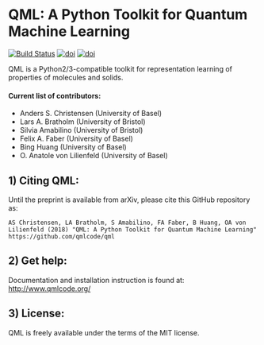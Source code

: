 # QML: A Python Toolkit for Quantum Machine Learning
[![Build Status](https://travis-ci.org/qmlcode/qml.svg?branch=master)](https://travis-ci.org/qmlcode/qml) [![doi](https://badge.fury.io/py/qml.svg)](https://badge.fury.io/py/qml) [![doi](https://zenodo.org/badge/89045103.svg)](https://zenodo.org/badge/latestdoi/89045103)

QML is a Python2/3-compatible toolkit for representation learning of properties of molecules and solids. 

#### Current list of contributors:
* Anders S. Christensen (University of Basel)
* Lars A. Bratholm (University of Bristol)
* Silvia Amabilino (University of Bristol)
* Felix A. Faber (University of Basel)
* Bing Huang (University of Basel)
* O. Anatole von Lilienfeld (University of Basel)

## 1) Citing QML:

Until the preprint is available from arXiv, please cite this GitHub repository as:

    AS Christensen, LA Bratholm, S Amabilino, FA Faber, B Huang, OA von Lilienfeld (2018) "QML: A Python Toolkit for Quantum Machine Learning" https://github.com/qmlcode/qml


## 2) Get help:

Documentation and installation instruction is found at: http://www.qmlcode.org/


## 3) License:

QML is freely available under the terms of the MIT license.


